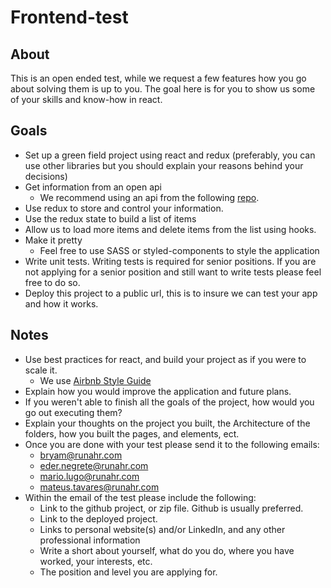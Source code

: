 # Frontend-test

## About

This is an open ended test, while we request a few features how you go about solving them is up to you. The goal here is for you to show us some of your skills and know-how in react. 

## Goals

- Set up a green field project using react and redux (preferably, you can use other libraries but you should explain your reasons behind your decisions)
- Get information from an open api
  - We recommend using an api from the following [repo](https://github.com/public-apis/public-apis).
- Use redux to store and control your information. 
- Use the redux state to build a list of items
- Allow us to load more items and delete items from the list using hooks.
- Make it pretty
  - Feel free to use SASS or styled-components to style the application
- Write unit tests. Writing tests is required for senior positions. If you are not applying for a senior position and still want to write tests please feel free to do so.
- Deploy this project to a public url, this is to insure we can test your app and how it works.

## Notes

- Use best practices for react, and build your project as if you were to scale it.
  - We use [Airbnb Style Guide](https://github.com/airbnb/javascript)
- Explain how you would improve the application and future plans.
- If you weren't able to finish all the goals of the project, how would you go out executing them?
- Explain your thoughts on the project you built, the Architecture of the folders, how you built the pages, and elements, ect.
- Once you are done with your test please send it to the following emails: 
  - bryam@runahr.com 
  - eder.negrete@runahr.com 
  - mario.lugo@runahr.com 
  - mateus.tavares@runahr.com
- Within the email of the test please include the following:
  - Link to the github project, or zip file. Github is usually preferred.
  - Link to the deployed project.
  - Links to personal website(s) and/or LinkedIn, and any other professional information
  - Write a short about yourself, what do you do, where you have worked, your interests, etc.
  - The position and level you are applying for.
